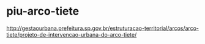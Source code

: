 # piu-arco-tiete
http://gestaourbana.prefeitura.sp.gov.br/estruturacao-territorial/arcos/arco-tiete/projeto-de-intervencao-urbana-do-arco-tiete/
